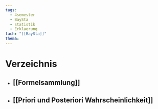 ```yaml
---
tags:
  - 4semester
  - BaySta
  - statistik
  - Erklaerung
fach: "[[BaySta]]"
Thema:
---
```


# Verzeichnis

- ## [[Formelsammlung]]
- ## [[Priori und Posteriori Wahrscheinlichkeit]]


